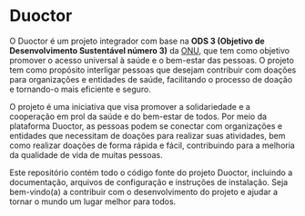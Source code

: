 # Duoctor
 O Duoctor é um projeto integrador com base na **ODS 3 (Objetivo de Desenvolvimento Sustentável número 3)** da [ONU](https://brasil.un.org/pt-br/sdgs), que tem como objetivo promover o acesso universal à saúde e o bem-estar das pessoas. O projeto tem como propósito interligar pessoas que desejam contribuir com doações para organizações e entidades de saúde, facilitando o processo de doação e tornando-o mais eficiente e seguro.

 O projeto é uma iniciativa que visa promover a solidariedade e a cooperação em prol da saúde e do bem-estar de todos. Por meio da plataforma Duoctor, as pessoas podem se conectar com organizações e entidades que necessitam de doações para realizar suas atividades, bem como realizar doações de forma rápida e fácil, contribuindo para a melhoria da qualidade de vida de muitas pessoas.

 Este repositório contém todo o código fonte do projeto Duoctor, incluindo a documentação, arquivos de configuração e instruções de instalação. Seja bem-vindo(a) a contribuir com o desenvolvimento do projeto e ajudar a tornar o mundo um lugar melhor para todos.

